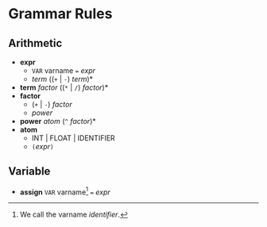 # Grammar Rules

## Arithmetic 
* **expr** 
    * `VAR` varname `=` *expr*
    * *term* ((`+` | `-`) *term*)*
* **term** *factor* ((`*` | `/`) *factor*)*
* **factor** 
    * (`+` | `-`) *factor*
    * *power* 
* **power** *atom* (`^` *factor*)*
* **atom**
    * INT | FLOAT | IDENTIFIER
    * `(`*expr*`)`

## Variable
* **assign** `VAR` varname[^1] `=` *expr*

[^1]: We call the varname *identifier*.